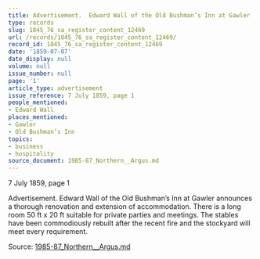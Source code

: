 ```yaml
---
title: Advertisement.  Edward Wall of the Old Bushman’s Inn at Gawler
type: records
slug: 1845_76_sa_register_content_12469
url: /records/1845_76_sa_register_content_12469/
record_id: 1845_76_sa_register_content_12469
date: '1859-07-07'
date_display: null
volume: null
issue_number: null
page: '1'
article_type: advertisement
issue_reference: 7 July 1859, page 1
people_mentioned:
- Edward Wall
places_mentioned:
- Gawler
- Old Bushman’s Inn
topics:
- business
- hospitality
source_document: 1985-87_Northern__Argus.md
---
```


7 July 1859, page 1

Advertisement.  Edward Wall of the Old Bushman’s Inn at Gawler announces a thorough renovation and extension of accommodation.  There is a long room 50 ft x 20 ft suitable for private parties and meetings.  The stables have been commodiously rebuilt after the recent fire and the stockyard will meet every requirement.

Source: [1985-87_Northern__Argus.md](/downloads/markdown/1985-87_Northern__Argus.md)
